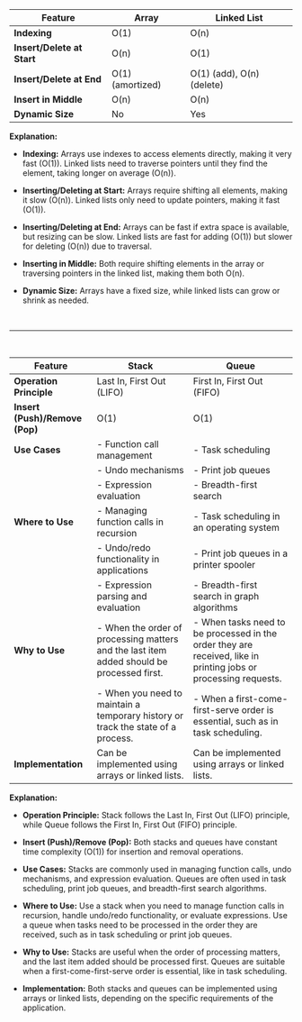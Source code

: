 | Feature                  | Array                    | Linked List              |
|--------------------------|--------------------------|--------------------------|
| **Indexing**             | O(1)                     | O(n)                     |
| **Insert/Delete at Start**| O(n)                     | O(1)                     |
| **Insert/Delete at End**  | O(1) (amortized)         | O(1) (add), O(n) (delete)|
| **Insert in Middle**      | O(n)                     | O(n)                     |
| **Dynamic Size**          | No                       | Yes                      |

**Explanation:**

- **Indexing:** Arrays use indexes to access elements directly, making it very fast (O(1)). Linked lists need to traverse pointers until they find the element, taking longer on average (O(n)).

- **Inserting/Deleting at Start:** Arrays require shifting all elements, making it slow (O(n)). Linked lists only need to update pointers, making it fast (O(1)).

- **Inserting/Deleting at End:** Arrays can be fast if extra space is available, but resizing can be slow. Linked lists are fast for adding (O(1)) but slower for deleting (O(n)) due to traversal.

- **Inserting in Middle:** Both require shifting elements in the array or traversing pointers in the linked list, making them both O(n).

- **Dynamic Size:** Arrays have a fixed size, while linked lists can grow or shrink as needed.

<br>

--------------------------------------------------

<br>

| Feature                   | Stack                    | Queue                    |
|---------------------------|--------------------------|--------------------------|
| **Operation Principle**   | Last In, First Out (LIFO) | First In, First Out (FIFO)|
| **Insert (Push)/Remove (Pop)** | O(1)                   | O(1)                     |
| **Use Cases**             | - Function call management | - Task scheduling       |
|                           | - Undo mechanisms         | - Print job queues      |
|                           | - Expression evaluation   | - Breadth-first search  |
| **Where to Use**          | - Managing function calls in recursion | - Task scheduling in an operating system |
|                           | - Undo/redo functionality in applications | - Print job queues in a printer spooler |
|                           | - Expression parsing and evaluation | - Breadth-first search in graph algorithms |
| **Why to Use**            | - When the order of processing matters and the last item added should be processed first. | - When tasks need to be processed in the order they are received, like in printing jobs or processing requests. |
|                           | - When you need to maintain a temporary history or track the state of a process. | - When a first-come-first-serve order is essential, such as in task scheduling. |
| **Implementation**        | Can be implemented using arrays or linked lists. | Can be implemented using arrays or linked lists. |

**Explanation:**

- **Operation Principle:** Stack follows the Last In, First Out (LIFO) principle, while Queue follows the First In, First Out (FIFO) principle.

- **Insert (Push)/Remove (Pop):** Both stacks and queues have constant time complexity (O(1)) for insertion and removal operations.

- **Use Cases:** Stacks are commonly used in managing function calls, undo mechanisms, and expression evaluation. Queues are often used in task scheduling, print job queues, and breadth-first search algorithms.

- **Where to Use:** Use a stack when you need to manage function calls in recursion, handle undo/redo functionality, or evaluate expressions. Use a queue when tasks need to be processed in the order they are received, such as in task scheduling or print job queues.

- **Why to Use:** Stacks are useful when the order of processing matters, and the last item added should be processed first. Queues are suitable when a first-come-first-serve order is essential, like in task scheduling.

- **Implementation:** Both stacks and queues can be implemented using arrays or linked lists, depending on the specific requirements of the application.
